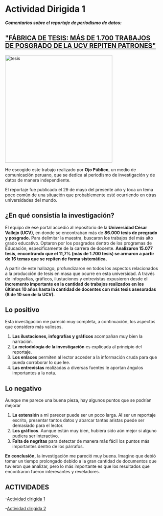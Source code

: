# Actividad Dirigida 1

***Comentarios sobre el reportaje de periodismo de datos:***
## ["FÁBRICA DE TESIS: MÁS DE 1.700 TRABAJOS DE POSGRADO DE LA UCV REPITEN PATRONES"](https://ojo-publico.com/3514/universidad-cesar-vallejo-mas-de-1700-tesis-son-similares/Title/ "Fábrica de tesis")

<img src="https://user-images.githubusercontent.com/107209151/173552126-fb8ad0ce-1a83-4f36-bd95-84c6fd37ec95.jpg" alt="tesis" width="350"/>

He escogido este trabajo realizado por **Ojo Público**, un medio de comunicación peruano, que se dedica al periodismo de investigación y de datos de manera independiente.

El reportaje fue publicado el 29 de mayo del presente año y toca un tema poco común de una situación que probablemente esté ocurriendo en otras universidades del mundo.

## ¿En qué consistía la investigación? 

El equipo de ese portal accedió al repositorio de la **Universidad César Vallejo (UCV)**, en donde se encontraban más de **86.000 tesis de pregrado y posgrado.**
Para delimitar la muestra, buscaron los trabajos del más alto grado educativo. Optaron por los posgrados dentro de los programas de Educación, específicamente de la carrera de docente. **Analizaron 15.077 tesis, encontrando que el 11,7% (más de 1.700 tesis) se armaron a partir de 16 temas que se repiten de forma sistemática.**  

A partir de este hallazgo, profundizaron en todos los aspectos relacionados a la producción de tesis en masa que ocurre en esta universidad. 
A través de infografías, gráficos, ilustaciones y entrevistas expusieron desde el **incremento importante en la cantidad de trabajos realizados
en los últimos 10 años hasta la cantidad de docentes con más tesis asesoradas (8 de 10 son de la UCV).**

## Lo positivo

Esta investigación me pareció muy completa, a continuación, los aspectos que considero más valiosos.

1. **Las ilustaciones, infografías y gráficos** acompañan muy bien la narración. 
2. **La metodología de la investigación** es explicada al principio del reportaje.
3. **Los enlaces** permiten al lector acceder a la información cruda para que pueda corroborar lo que lee.
4. **Las entrevistas** realizadas a diversas fuentes le aportan ángulos importantes a la nota.




## Lo negativo
Aunque me parece una buena pieza, hay algunos puntos que se podrían mejorar
1. **La extensión** a mi parecer puede ser un poco larga. Al ser un reportaje escrito, presentar tantos datos y abarcar tantas aristas puede ser demasiado para el lector.
2. **Los gráficos**. Aunque están muy bien, hubiera sido aún mejor si alguno pudiera ser interactivo.
3. **Falta de negritas** para detectar de manera más fácil los puntos más importantes dentro de los párrafos.






**En conclusión,** la investigación me pareció muy buena. Imagino que debió tomar un tiempo prolongado debido a la gran cantidad de documentos que tuvieron que analizar, pero lo más importante es que los resultados que encontraron fueron interesantes y reveladores. 



## ACTIVIDADES
-[Actividad dirigida 1](ad1.md)

-[Actividad dirigida 2](ad2.md)









